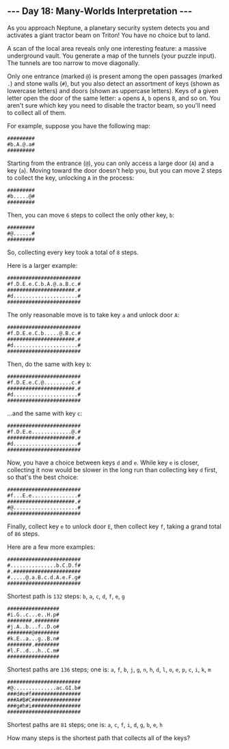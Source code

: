 ## --- Day 18: Many-Worlds Interpretation ---

As you approach Neptune, a planetary security system detects you and activates a giant tractor beam on Triton! You have no choice but to land.

A scan of the local area reveals only one interesting feature: a massive underground vault. You generate a map of the tunnels (your puzzle input). The tunnels are too narrow to move diagonally.

Only one entrance (marked `@`) is present among the open passages (marked `.`) and stone walls (`#`), but you also detect an assortment of keys (shown as lowercase letters) and doors (shown as uppercase letters). Keys of a given letter open the door of the same letter: `a` opens `A`, `b` opens `B`, and so on. You aren't sure which key you need to disable the tractor beam, so you'll need to collect all of them.

For example, suppose you have the following map:

```
#########
#b.A.@.a#
#########
```

Starting from the entrance (`@`), you can only access a large door (`A`) and a key (`a`). Moving toward the door doesn't help you, but you can move 2 steps to collect the key, unlocking `A` in the process:

```
#########
#b.....@#
#########
```

Then, you can move `6` steps to collect the only other key, `b`:

```
#########
#@......#
#########
```

So, collecting every key took a total of `8` steps.

Here is a larger example:

```
########################
#f.D.E.e.C.b.A.@.a.B.c.#
######################.#
#d.....................#
########################
```

The only reasonable move is to take key `a` and unlock door `A`:

```
########################
#f.D.E.e.C.b.....@.B.c.#
######################.#
#d.....................#
########################
```

Then, do the same with key `b`:

```
########################
#f.D.E.e.C.@.........c.#
######################.#
#d.....................#
########################
```

...and the same with key `c`:

```
########################
#f.D.E.e.............@.#
######################.#
#d.....................#
########################
```

Now, you have a choice between keys `d` and `e`. While key `e` is closer, collecting it now would be slower in the long run than collecting key `d` first, so that's the best choice:

```
########################
#f...E.e...............#
######################.#
#@.....................#
########################
```

Finally, collect key `e` to unlock door `E`, then collect key `f`, taking a grand total of `86` steps.

Here are a few more examples:

```
########################
#...............b.C.D.f#
#.######################
#.....@.a.B.c.d.A.e.F.g#
########################
```

Shortest path is `132` steps: `b`, `a`, `c`, `d`, `f`, `e`, `g`

```
#################
#i.G..c...e..H.p#
########.########
#j.A..b...f..D.o#
########@########
#k.E..a...g..B.n#
########.########
#l.F..d...h..C.m#
#################
```

Shortest paths are `136` steps;
one is: `a`, `f`, `b`, `j`, `g`, `n`, `h`, `d`, `l`, `o`, `e`, `p`, `c`, `i`, `k`, `m`

```
########################
#@..............ac.GI.b#
###d#e#f################
###A#B#C################
###g#h#i################
########################
```

Shortest paths are `81` steps; one is: `a`, `c`, `f`, `i`, `d`, `g`, `b`, `e`, `h`

How many steps is the shortest path that collects all of the keys?
